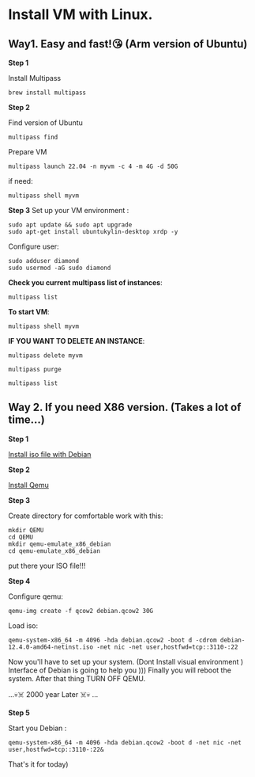 # Install VM with Linux. 

## Way1. Easy and fast!😘 (Arm version of Ubuntu)

**Step 1**

Install Multipass
```
brew install multipass
```

**Step 2** 

Find version of Ubuntu
``` 
multipass find
```

Prepare VM
```
multipass launch 22.04 -n myvm -c 4 -m 4G -d 50G
```

if need:
```
multipass shell myvm
```

**Step 3**
Set up your VM environment :

```
sudo apt update && sudo apt upgrade
sudo apt-get install ubuntukylin-desktop xrdp -y
```

Configure user:

```
sudo adduser diamond
sudo usermod -aG sudo diamond
```

**Check you current multipass list of instances**:

```
multipass list
```

**To start VM**:

```
multipass shell myvm
```

**IF YOU WANT TO DELETE AN INSTANCE**:
```
multipass delete myvm
```
```
multipass purge
```
```
multipass list
```


## Way 2. If you need X86 version. (Takes a lot of time...)

**Step 1**

[Install iso file with Debian](https://www.debian.org)

**Step 2**

[Install Qemu](https://github.com/NorthCapDiamond/Mac-users-life/blob/main/Install-Qemu.md)

**Step 3**

Create directory for comfortable work with this:

```
mkdir QEMU
cd QEMU
mkdir qemu-emulate_x86_debian
cd qemu-emulate_x86_debian
```

put there your ISO file!!!

**Step 4**

Configure qemu:

```
qemu-img create -f qcow2 debian.qcow2 30G
```

Load iso:

```
qemu-system-x86_64 -m 4096 -hda debian.qcow2 -boot d -cdrom debian-12.4.0-amd64-netinst.iso -net nic -net user,hostfwd=tcp::3110-:22
```

Now you'll have to set up your system. (Dont Install visual environment ) Interface of Debian is going to help you )))
Finally you will reboot the system. 
After that thing TURN OFF QEMU.

...💀☠️ 2000 year Later ☠️💀 ...

**Step 5**

Start you Debian :

```
qemu-system-x86_64 -m 4096 -hda debian.qcow2 -boot d -net nic -net user,hostfwd=tcp::3110-:22&
```



That's it for today)
